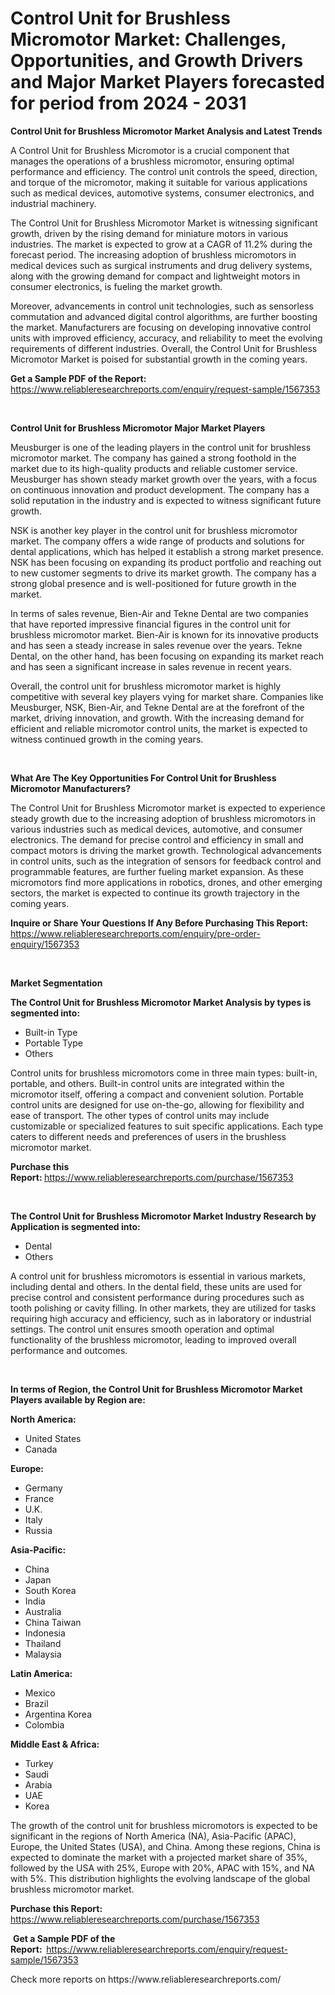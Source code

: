 <p><h1>Control Unit for Brushless Micromotor Market: Challenges, Opportunities, and Growth Drivers and Major Market Players forecasted for period from 2024 - 2031</h1></p><p><strong>Control Unit for Brushless Micromotor Market Analysis and Latest Trends</strong></p>
<p><p>A Control Unit for Brushless Micromotor is a crucial component that manages the operations of a brushless micromotor, ensuring optimal performance and efficiency. The control unit controls the speed, direction, and torque of the micromotor, making it suitable for various applications such as medical devices, automotive systems, consumer electronics, and industrial machinery.</p><p>The Control Unit for Brushless Micromotor Market is witnessing significant growth, driven by the rising demand for miniature motors in various industries. The market is expected to grow at a CAGR of 11.2% during the forecast period. The increasing adoption of brushless micromotors in medical devices such as surgical instruments and drug delivery systems, along with the growing demand for compact and lightweight motors in consumer electronics, is fueling the market growth.</p><p>Moreover, advancements in control unit technologies, such as sensorless commutation and advanced digital control algorithms, are further boosting the market. Manufacturers are focusing on developing innovative control units with improved efficiency, accuracy, and reliability to meet the evolving requirements of different industries. Overall, the Control Unit for Brushless Micromotor Market is poised for substantial growth in the coming years.</p></p>
<p><strong>Get a Sample PDF of the Report:&nbsp;</strong> <a href="https://www.reliableresearchreports.com/enquiry/request-sample/1567353">https://www.reliableresearchreports.com/enquiry/request-sample/1567353</a></p>
<p>&nbsp;</p>
<p><strong>Control Unit for Brushless Micromotor Major Market Players</strong></p>
<p><p>Meusburger is one of the leading players in the control unit for brushless micromotor market. The company has gained a strong foothold in the market due to its high-quality products and reliable customer service. Meusburger has shown steady market growth over the years, with a focus on continuous innovation and product development. The company has a solid reputation in the industry and is expected to witness significant future growth.</p><p>NSK is another key player in the control unit for brushless micromotor market. The company offers a wide range of products and solutions for dental applications, which has helped it establish a strong market presence. NSK has been focusing on expanding its product portfolio and reaching out to new customer segments to drive its market growth. The company has a strong global presence and is well-positioned for future growth in the market.</p><p>In terms of sales revenue, Bien-Air and Tekne Dental are two companies that have reported impressive financial figures in the control unit for brushless micromotor market. Bien-Air is known for its innovative products and has seen a steady increase in sales revenue over the years. Tekne Dental, on the other hand, has been focusing on expanding its market reach and has seen a significant increase in sales revenue in recent years.</p><p>Overall, the control unit for brushless micromotor market is highly competitive with several key players vying for market share. Companies like Meusburger, NSK, Bien-Air, and Tekne Dental are at the forefront of the market, driving innovation, and growth. With the increasing demand for efficient and reliable micromotor control units, the market is expected to witness continued growth in the coming years.</p></p>
<p>&nbsp;</p>
<p><strong>What Are The Key Opportunities For Control Unit for Brushless Micromotor Manufacturers?</strong></p>
<p><p>The Control Unit for Brushless Micromotor market is expected to experience steady growth due to the increasing adoption of brushless micromotors in various industries such as medical devices, automotive, and consumer electronics. The demand for precise control and efficiency in small and compact motors is driving the market growth. Technological advancements in control units, such as the integration of sensors for feedback control and programmable features, are further fueling market expansion. As these micromotors find more applications in robotics, drones, and other emerging sectors, the market is expected to continue its growth trajectory in the coming years.</p></p>
<p><strong>Inquire or Share Your Questions If Any Before Purchasing This Report:</strong> <a href="https://www.reliableresearchreports.com/enquiry/pre-order-enquiry/1567353">https://www.reliableresearchreports.com/enquiry/pre-order-enquiry/1567353</a></p>
<p>&nbsp;</p>
<p><strong>Market Segmentation</strong></p>
<p><strong>The Control Unit for Brushless Micromotor Market Analysis by types is segmented into:</strong></p>
<p><ul><li>Built-in Type</li><li>Portable Type</li><li>Others</li></ul></p>
<p><p>Control units for brushless micromotors come in three main types: built-in, portable, and others. Built-in control units are integrated within the micromotor itself, offering a compact and convenient solution. Portable control units are designed for use on-the-go, allowing for flexibility and ease of transport. The other types of control units may include customizable or specialized features to suit specific applications. Each type caters to different needs and preferences of users in the brushless micromotor market.</p></p>
<p><strong>Purchase this Report:&nbsp;</strong><a href="https://www.reliableresearchreports.com/purchase/1567353">https://www.reliableresearchreports.com/purchase/1567353</a></p>
<p>&nbsp;</p>
<p><strong>The Control Unit for Brushless Micromotor Market Industry Research by Application is segmented into:</strong></p>
<p><ul><li>Dental</li><li>Others</li></ul></p>
<p><p>A control unit for brushless micromotors is essential in various markets, including dental and others. In the dental field, these units are used for precise control and consistent performance during procedures such as tooth polishing or cavity filling. In other markets, they are utilized for tasks requiring high accuracy and efficiency, such as in laboratory or industrial settings. The control unit ensures smooth operation and optimal functionality of the brushless micromotor, leading to improved overall performance and outcomes.</p></p>
<p>&nbsp;</p>
<p><strong>In terms of Region, the Control Unit for Brushless Micromotor Market Players available by Region are:</strong></p>
<p>
    <p> <strong> North America: </strong>
        <ul>
            <li>United States</li>
            <li>Canada</li>
        </ul>
        </p> 
    <p> <strong> Europe: </strong>
        <ul>
            <li>Germany</li>
            <li>France</li>
            <li>U.K.</li>
            <li>Italy</li>
            <li>Russia</li>
        </ul>
        </p> 
    <p> <strong> Asia-Pacific: </strong>
        <ul>
            <li>China</li>
            <li>Japan</li>
            <li>South Korea</li>
            <li>India</li>
            <li>Australia</li>
            <li>China Taiwan</li>
            <li>Indonesia</li>
            <li>Thailand</li>
            <li>Malaysia</li>
        </ul>
        </p> 
    <p> <strong> Latin America: </strong>
        <ul>
            <li>Mexico</li>
            <li>Brazil</li>
            <li>Argentina Korea</li>
            <li>Colombia</li>
        </ul>
        </p> 
    <p> <strong> Middle East & Africa: </strong>
        <ul>
            <li>Turkey</li>
            <li>Saudi</li>
            <li>Arabia</li>
            <li>UAE</li>
            <li>Korea</li>
        </ul>
    </p>
    </p>
<p><p>The growth of the control unit for brushless micromotors is expected to be significant in the regions of North America (NA), Asia-Pacific (APAC), Europe, the United States (USA), and China. Among these regions, China is expected to dominate the market with a projected market share of 35%, followed by the USA with 25%, Europe with 20%, APAC with 15%, and NA with 5%. This distribution highlights the evolving landscape of the global brushless micromotor market.</p></p>
<p><strong>Purchase this Report: </strong><a href="https://www.reliableresearchreports.com/purchase/1567353">https://www.reliableresearchreports.com/purchase/1567353</a></p>
<p>&nbsp;<strong>Get a Sample PDF of the Report:&nbsp;&nbsp;</strong><a href="https://www.reliableresearchreports.com/enquiry/request-sample/1567353">https://www.reliableresearchreports.com/enquiry/request-sample/1567353</a></p>
<p><strong></strong></p>
<p>Check more reports on https://www.reliableresearchreports.com/</p>